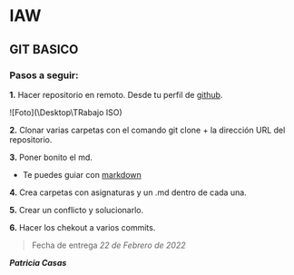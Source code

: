 
# IAW

## GIT BASICO ##

### Pasos a seguir: ###

**1.** Hacer repositorio en remoto. Desde tu perfil de [github](github.com).

![Foto](\Desktop\TRabajo ISO)


**2.** Clonar varias carpetas con el comando git clone + la dirección URL del repositorio.

**3.** Poner bonito el md.
- Te puedes guiar con [markdown](https://markdown.es/sintaxis-markdown/)

**4.** Crea carpetas con asignaturas y un .md dentro de cada una.

**5.** Crear un conflicto y solucionarlo.

**6.** Hacer los chekout a varios commits.


> Fecha de entrega *22 de Febrero de 2022* 

**_Patricia Casas_**